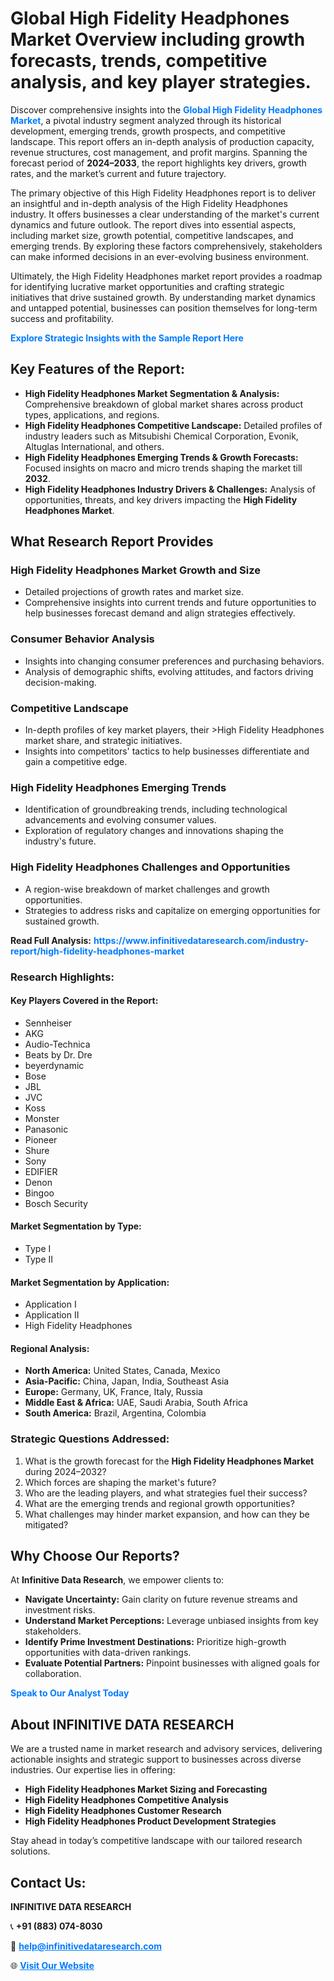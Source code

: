 <h1>Global High Fidelity Headphones Market Overview including growth forecasts, trends, competitive analysis, and key player strategies.</h1>
<p>
Discover comprehensive insights into the 
<a href="https://www.infinitivedataresearch.com/industry-report/high-fidelity-headphones-market" rel="dofollow" style="color: #007BFF; text-decoration: none;"><strong>Global High Fidelity Headphones Market</strong></a>, a pivotal industry segment analyzed through its historical development, emerging trends, growth prospects, and competitive landscape. This report offers an in-depth analysis of production capacity, revenue structures, cost management, and profit margins. Spanning the forecast period of <strong>2024–2033</strong>, the report highlights key drivers, growth rates, and the market’s current and future trajectory.
</p>
<p>
The primary objective of this High Fidelity Headphones report is to deliver an insightful and in-depth analysis of the High Fidelity Headphones industry. It offers businesses a clear understanding of the market's current dynamics and future outlook. The report dives into essential aspects, including market size, growth potential, competitive landscapes, and emerging trends. By exploring these factors comprehensively, stakeholders can make informed decisions in an ever-evolving business environment.
</p>
<p>
Ultimately, the High Fidelity Headphones market report provides a roadmap for identifying lucrative market opportunities and crafting strategic initiatives that drive sustained growth. By understanding market dynamics and untapped potential, businesses can position themselves for long-term success and profitability.
</p>
<p>
<a href="https://www.infinitivedataresearch.com/request-sample/reportId=112265" style="color: #007BFF; text-decoration: none;"><strong>Explore Strategic Insights with the Sample Report Here</strong></a>
</p>

<h2>Key Features of the Report:</h2>
<ul>
<li><strong>High Fidelity Headphones Market Segmentation & Analysis:</strong> Comprehensive breakdown of global market shares across product types, applications, and regions.</li>
<li><strong>High Fidelity Headphones Competitive Landscape:</strong> Detailed profiles of industry leaders such as Mitsubishi Chemical Corporation, Evonik, Altuglas International, and others.</li>
<li><strong>High Fidelity Headphones Emerging Trends & Growth Forecasts:</strong> Focused insights on macro and micro trends shaping the market till <strong>2032</strong>.</li>
<li><strong>High Fidelity Headphones Industry Drivers & Challenges:</strong> Analysis of opportunities, threats, and key drivers impacting the <strong>High Fidelity Headphones Market</strong>.</li>
</ul>

<h2>What Research Report Provides</h2>
<h3>High Fidelity Headphones Market Growth and Size</h3>
<ul>
<li>Detailed projections of growth rates and market size.</li>
<li>Comprehensive insights into current trends and future opportunities to help businesses forecast demand and align strategies effectively.</li>
</ul>

<h3>Consumer Behavior Analysis</h3>
<ul>
<li>Insights into changing consumer preferences and purchasing behaviors.</li>
<li>Analysis of demographic shifts, evolving attitudes, and factors driving decision-making.</li>
</ul>

<h3>Competitive Landscape</h3>
<ul>
<li>In-depth profiles of key market players, their >High Fidelity Headphones market share, and strategic initiatives.</li>
<li>Insights into competitors' tactics to help businesses differentiate and gain a competitive edge.</li>
</ul>

<h3>High Fidelity Headphones Emerging Trends</h3>
<ul>
<li>Identification of groundbreaking trends, including technological advancements and evolving consumer values.</li>
<li>Exploration of regulatory changes and innovations shaping the industry's future.</li>
</ul>

<h3>High Fidelity Headphones Challenges and Opportunities</h3>
<ul>
<li>A region-wise breakdown of market challenges and growth opportunities.</li>
<li>Strategies to address risks and capitalize on emerging opportunities for sustained growth.</li>
</ul>
<p><strong>Read Full Analysis:</strong> <a href="https://www.infinitivedataresearch.com/industry-report/high-fidelity-headphones-market" rel="dofollow" style="color: #007BFF; text-decoration: none;"><strong>https://www.infinitivedataresearch.com/industry-report/high-fidelity-headphones-market</strong></a></p>
<h3>Research Highlights:</h3>
<h4>Key Players Covered in the Report:</h4>
<ul><li>Sennheiser</li><li>AKG</li><li>Audio-Technica</li><li>Beats by Dr. Dre</li><li>beyerdynamic</li><li>Bose</li><li>JBL</li><li>JVC</li><li>Koss</li><li>Monster</li><li>Panasonic</li><li>Pioneer</li><li>Shure</li><li>Sony</li><li>EDIFIER</li><li>Denon</li><li>Bingoo</li><li>Bosch Security</li></ul>
<h4>Market Segmentation by Type:</h4>
<ul><li>Type I</li><li>Type II</li></ul>
<h4>Market Segmentation by Application:</h4>
<ul><li>Application I</li><li>Application II</li><li>High Fidelity Headphones</li></ul>

<h4>Regional Analysis:</h4>
<ul>
<li><strong>North America:</strong> United States, Canada, Mexico</li>
<li><strong>Asia-Pacific:</strong> China, Japan, India, Southeast Asia</li>
<li><strong>Europe:</strong> Germany, UK, France, Italy, Russia</li>
<li><strong>Middle East & Africa:</strong> UAE, Saudi Arabia, South Africa</li>
<li><strong>South America:</strong> Brazil, Argentina, Colombia</li>
</ul>

<h3>Strategic Questions Addressed:</h3>
<ol>
<li>What is the growth forecast for the <strong>High Fidelity Headphones Market</strong> during 2024–2032?</li>
<li>Which forces are shaping the market's future?</li>
<li>Who are the leading players, and what strategies fuel their success?</li>
<li>What are the emerging trends and regional growth opportunities?</li>
<li>What challenges may hinder market expansion, and how can they be mitigated?</li>
</ol>

<h2>Why Choose Our Reports?</h2>
<p>At <strong>Infinitive Data Research</strong>, we empower clients to:</p>
<ul>
<li><strong>Navigate Uncertainty:</strong> Gain clarity on future revenue streams and investment risks.</li>
<li><strong>Understand Market Perceptions:</strong> Leverage unbiased insights from key stakeholders.</li>
<li><strong>Identify Prime Investment Destinations:</strong> Prioritize high-growth opportunities with data-driven rankings.</li>
<li><strong>Evaluate Potential Partners:</strong> Pinpoint businesses with aligned goals for collaboration.</li>
</ul>
<p><a href="https://www.infinitivedataresearch.com/industry-report/high-fidelity-headphones-market" rel="dofollow" style="color: #007BFF; text-decoration: none;"><strong>Speak to Our Analyst Today</strong></a></p>

<h2>About INFINITIVE DATA RESEARCH</h2>
<p>We are a trusted name in market research and advisory services, delivering actionable insights and strategic support to businesses across diverse industries. Our expertise lies in offering:</p>
<ul>
<li><strong>High Fidelity Headphones Market Sizing and Forecasting</strong></li>
<li><strong>High Fidelity Headphones Competitive Analysis</strong></li>
<li><strong>High Fidelity Headphones Customer Research</strong></li>
<li><strong>High Fidelity Headphones Product Development Strategies</strong></li>
</ul>
<p>Stay ahead in today’s competitive landscape with our tailored research solutions.</p>

<h2>Contact Us:</h2>
<p><strong>INFINITIVE DATA RESEARCH</strong></p>
<p>📞 <strong>+91 (883) 074-8030</strong></p>
<p>📧 <strong><a href="mailto:help@infinitivedataresearch.com" style="color: #007BFF;">help@infinitivedataresearch.com</a></strong></p>
<p>🌐 <strong><a href="https://www.infinitivedataresearch.com" rel="dofollow" style="color: #007BFF;">Visit Our Website</a></strong></p>
